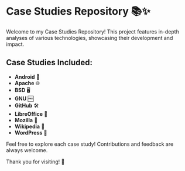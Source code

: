 # Case Studies Repository 📚✨

Welcome to my Case Studies Repository! This project features in-depth analyses of various technologies, showcasing their development and impact.

## Case Studies Included:

- **Android** 🤖
- **Apache** 🌐
- **BSD** 🖥️
- **GNU** 🆓
- **GitHub** 🛠️
- **LibreOffice** 📄
- **Mozilla** 🦊
- **Wikipedia** 📖
- **WordPress** 📝

Feel free to explore each case study! Contributions and feedback are always welcome. 

Thank you for visiting! 🙌
